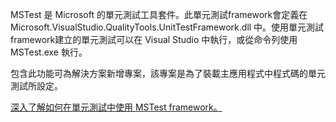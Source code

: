 ﻿MSTest 是 Microsoft 的單元測試工具套件。此單元測試framework會定義在 Microsoft.VisualStudio.QualityTools.UnitTestFramework.dll 中。使用單元測試framework建立的單元測試可以在 Visual Studio 中執行，或從命令列使用 MSTest.exe 執行。

包含此功能可為解決方案新增專案，該專案是為了裝載主應用程式中程式碼的單元測試所設定。

[深入了解如何在單元測試中使用 MSTest framework。](https://docs.microsoft.com/zh-tw/visualstudio/test/using-microsoft-visualstudio-testtools-unittesting-members-in-unit-tests?view=vs-2017)
